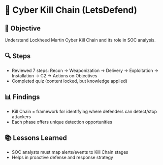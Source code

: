 # 🔗 Cyber Kill Chain (LetsDefend)

## 🎯 Objective
Understand Lockheed Martin Cyber Kill Chain and its role in SOC analysis.

## 🔍 Steps
- Reviewed 7 steps: Recon → Weaponization → Delivery → Exploitation → Installation → C2 → Actions on Objectives
- Completed quiz (content locked, but knowledge applied)

## 📊 Findings
- Kill Chain = framework for identifying where defenders can detect/stop attackers
- Each phase offers unique detection opportunities

## 📚 Lessons Learned
- SOC analysts must map alerts/events to Kill Chain stages
- Helps in proactive defense and response strategy
